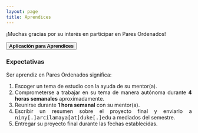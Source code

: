 ```yaml
---
layout: page
title: Aprendices
---
```


¡Muchas gracias por su interés en participar en Pares Ordenados!

<button class="button button1" onclick="open('{{ '/mentores' | prepend: site.baseurl }}')"><b>Aplicación para Aprendices</b></button>


### Expectativas
Ser aprendiz en Pares Ordenados significa:
<div style="text-align: justify">
<ol>
    <li>Escoger un tema de estudio con la ayuda de su mentor(a).</li>
	<li>Comprometerse a trabajar en su tema de manera autónoma durante <b>4 horas semanales</b> aproximadamente.</li>
    <li>Reunirse durante <b>1 hora semanal</b> con su mentor(a).</li>
    <li>Escribir un resumen sobre el proyecto final y enviarlo a <tt>niny[.]arcilamaya[at]duke[.]edu</tt> a mediados del semestre.</li>
    <li>Entregar su proyecto final durante las fechas establecidas.</li>    
</ol>
</div>




